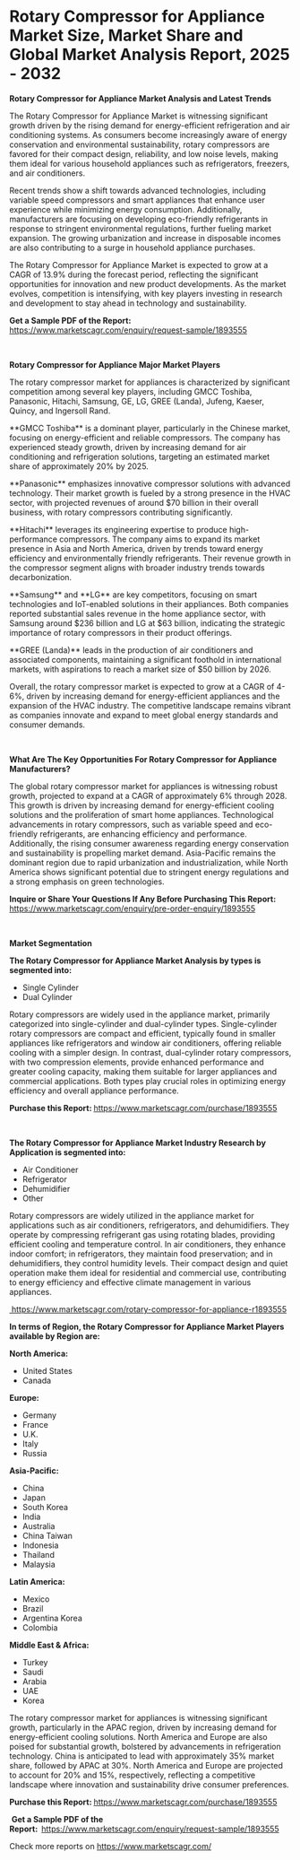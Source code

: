 <p><h1>Rotary Compressor for Appliance Market Size, Market Share and Global Market Analysis Report, 2025 - 2032</h1></p><p><strong>Rotary Compressor for Appliance Market Analysis and Latest Trends</strong></p>
<p><p>The Rotary Compressor for Appliance Market is witnessing significant growth driven by the rising demand for energy-efficient refrigeration and air conditioning systems. As consumers become increasingly aware of energy conservation and environmental sustainability, rotary compressors are favored for their compact design, reliability, and low noise levels, making them ideal for various household appliances such as refrigerators, freezers, and air conditioners.</p><p>Recent trends show a shift towards advanced technologies, including variable speed compressors and smart appliances that enhance user experience while minimizing energy consumption. Additionally, manufacturers are focusing on developing eco-friendly refrigerants in response to stringent environmental regulations, further fueling market expansion. The growing urbanization and increase in disposable incomes are also contributing to a surge in household appliance purchases.</p><p>The Rotary Compressor for Appliance Market is expected to grow at a CAGR of 13.9% during the forecast period, reflecting the significant opportunities for innovation and new product developments. As the market evolves, competition is intensifying, with key players investing in research and development to stay ahead in technology and sustainability.</p></p>
<p><strong>Get a Sample PDF of the Report:&nbsp;</strong> <a href="https://www.marketscagr.com/enquiry/request-sample/1893555?utm_campaign=2277&utm_medium=2&utm_source=Github&utm_content=ia&utm_term=01032025&utm_id=rotary-compressor-for-appliance">https://www.marketscagr.com/enquiry/request-sample/1893555</a></p>
<p>&nbsp;</p>
<p><strong>Rotary Compressor for Appliance Major Market Players</strong></p>
<p><p>The rotary compressor market for appliances is characterized by significant competition among several key players, including GMCC Toshiba, Panasonic, Hitachi, Samsung, GE, LG, GREE (Landa), Jufeng, Kaeser, Quincy, and Ingersoll Rand. </p><p>**GMCC Toshiba** is a dominant player, particularly in the Chinese market, focusing on energy-efficient and reliable compressors. The company has experienced steady growth, driven by increasing demand for air conditioning and refrigeration solutions, targeting an estimated market share of approximately 20% by 2025.</p><p>**Panasonic** emphasizes innovative compressor solutions with advanced technology. Their market growth is fueled by a strong presence in the HVAC sector, with projected revenues of around $70 billion in their overall business, with rotary compressors contributing significantly.</p><p>**Hitachi** leverages its engineering expertise to produce high-performance compressors. The company aims to expand its market presence in Asia and North America, driven by trends toward energy efficiency and environmentally friendly refrigerants. Their revenue growth in the compressor segment aligns with broader industry trends towards decarbonization.</p><p>**Samsung** and **LG** are key competitors, focusing on smart technologies and IoT-enabled solutions in their appliances. Both companies reported substantial sales revenue in the home appliance sector, with Samsung around $236 billion and LG at $63 billion, indicating the strategic importance of rotary compressors in their product offerings.</p><p>**GREE (Landa)** leads in the production of air conditioners and associated components, maintaining a significant foothold in international markets, with aspirations to reach a market size of $50 billion by 2026.</p><p>Overall, the rotary compressor market is expected to grow at a CAGR of 4-6%, driven by increasing demand for energy-efficient appliances and the expansion of the HVAC industry. The competitive landscape remains vibrant as companies innovate and expand to meet global energy standards and consumer demands.</p></p>
<p>&nbsp;</p>
<p><strong>What Are The Key Opportunities For Rotary Compressor for Appliance Manufacturers?</strong></p>
<p><p>The global rotary compressor market for appliances is witnessing robust growth, projected to expand at a CAGR of approximately 6% through 2028. This growth is driven by increasing demand for energy-efficient cooling solutions and the proliferation of smart home appliances. Technological advancements in rotary compressors, such as variable speed and eco-friendly refrigerants, are enhancing efficiency and performance. Additionally, the rising consumer awareness regarding energy conservation and sustainability is propelling market demand. Asia-Pacific remains the dominant region due to rapid urbanization and industrialization, while North America shows significant potential due to stringent energy regulations and a strong emphasis on green technologies.</p></p>
<p><strong>Inquire or Share Your Questions If Any Before Purchasing This Report:</strong> <a href="https://www.marketscagr.com/enquiry/pre-order-enquiry/1893555?utm_campaign=2277&utm_medium=2&utm_source=Github&utm_content=ia&utm_term=01032025&utm_id=rotary-compressor-for-appliance">https://www.marketscagr.com/enquiry/pre-order-enquiry/1893555</a></p>
<p>&nbsp;</p>
<p><strong>Market Segmentation</strong></p>
<p><strong>The Rotary Compressor for Appliance Market Analysis by types is segmented into:</strong></p>
<p><ul><li>Single Cylinder</li><li>Dual Cylinder</li></ul></p>
<p><p>Rotary compressors are widely used in the appliance market, primarily categorized into single-cylinder and dual-cylinder types. Single-cylinder rotary compressors are compact and efficient, typically found in smaller appliances like refrigerators and window air conditioners, offering reliable cooling with a simpler design. In contrast, dual-cylinder rotary compressors, with two compression elements, provide enhanced performance and greater cooling capacity, making them suitable for larger appliances and commercial applications. Both types play crucial roles in optimizing energy efficiency and overall appliance performance.</p></p>
<p><strong>Purchase this Report:&nbsp;</strong><a href="https://www.marketscagr.com/purchase/1893555?utm_campaign=2277&utm_medium=2&utm_source=Github&utm_content=ia&utm_term=01032025&utm_id=rotary-compressor-for-appliance">https://www.marketscagr.com/purchase/1893555</a></p>
<p>&nbsp;</p>
<p><strong>The Rotary Compressor for Appliance Market Industry Research by Application is segmented into:</strong></p>
<p><ul><li>Air Conditioner</li><li>Refrigerator</li><li>Dehumidifier</li><li>Other</li></ul></p>
<p><p>Rotary compressors are widely utilized in the appliance market for applications such as air conditioners, refrigerators, and dehumidifiers. They operate by compressing refrigerant gas using rotating blades, providing efficient cooling and temperature control. In air conditioners, they enhance indoor comfort; in refrigerators, they maintain food preservation; and in dehumidifiers, they control humidity levels. Their compact design and quiet operation make them ideal for residential and commercial use, contributing to energy efficiency and effective climate management in various appliances.</p></p>
<p><a href="https://www.marketscagr.com/rotary-compressor-for-appliance-r1893555?utm_campaign=2277&utm_medium=2&utm_source=Github&utm_content=ia&utm_term=01032025&utm_id=rotary-compressor-for-appliance">&nbsp;https://www.marketscagr.com/rotary-compressor-for-appliance-r1893555</a></p>
<p><strong>In terms of Region, the Rotary Compressor for Appliance Market Players available by Region are:</strong></p>
<p>
    <p> <strong> North America: </strong>
        <ul>
            <li>United States</li>
            <li>Canada</li>
        </ul>
        </p> 
    <p> <strong> Europe: </strong>
        <ul>
            <li>Germany</li>
            <li>France</li>
            <li>U.K.</li>
            <li>Italy</li>
            <li>Russia</li>
        </ul>
        </p> 
    <p> <strong> Asia-Pacific: </strong>
        <ul>
            <li>China</li>
            <li>Japan</li>
            <li>South Korea</li>
            <li>India</li>
            <li>Australia</li>
            <li>China Taiwan</li>
            <li>Indonesia</li>
            <li>Thailand</li>
            <li>Malaysia</li>
        </ul>
        </p> 
    <p> <strong> Latin America: </strong>
        <ul>
            <li>Mexico</li>
            <li>Brazil</li>
            <li>Argentina Korea</li>
            <li>Colombia</li>
        </ul>
        </p> 
    <p> <strong> Middle East & Africa: </strong>
        <ul>
            <li>Turkey</li>
            <li>Saudi</li>
            <li>Arabia</li>
            <li>UAE</li>
            <li>Korea</li>
        </ul>
    </p>
    </p>
<p><p>The rotary compressor market for appliances is witnessing significant growth, particularly in the APAC region, driven by increasing demand for energy-efficient cooling solutions. North America and Europe are also poised for substantial growth, bolstered by advancements in refrigeration technology. China is anticipated to lead with approximately 35% market share, followed by APAC at 30%. North America and Europe are projected to account for 20% and 15%, respectively, reflecting a competitive landscape where innovation and sustainability drive consumer preferences.</p></p>
<p><strong>Purchase this Report: </strong><a href="https://www.marketscagr.com/purchase/1893555?utm_campaign=2277&utm_medium=2&utm_source=Github&utm_content=ia&utm_term=01032025&utm_id=rotary-compressor-for-appliance">https://www.marketscagr.com/purchase/1893555</a></p>
<p>&nbsp;<strong>Get a Sample PDF of the Report:&nbsp;&nbsp;</strong><a href="https://www.marketscagr.com/enquiry/request-sample/1893555?utm_campaign=2277&utm_medium=2&utm_source=Github&utm_content=ia&utm_term=01032025&utm_id=rotary-compressor-for-appliance">https://www.marketscagr.com/enquiry/request-sample/1893555</a></p>
<p><strong></strong></p>
<p>Check more reports on <a href="https://www.marketscagr.com/?utm_campaign=2277&utm_medium=2&utm_source=Github&utm_content=ia&utm_term=01032025&utm_id=rotary-compressor-for-appliance">https://www.marketscagr.com/</a></p>